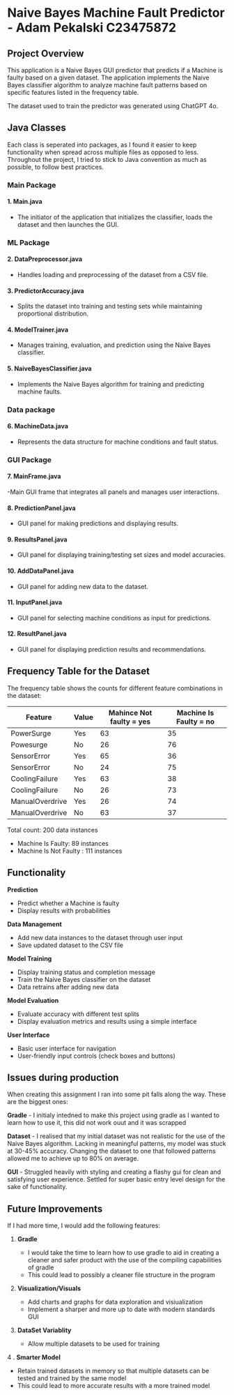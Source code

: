# Naive Bayes Machine Fault Predictor - Adam Pekalski C23475872

## Project Overview
This application is a Naive Bayes GUI predictor that predicts if a Machine is faulty based on a given dataset. The application implements the Naive Bayes classifier algorithm to analyze machine fault patterns based on specific features listed in the frequency table.

The dataset used to train the predictor was generated using ChatGPT 4o.

## Java Classes

Each class is seperated into packages, as I found it easier to keep functionality when spread across multiple files as opposed to less.
Throughout the project, I tried to stick to Java convention as much as possible, to follow best practices.

### Main Package
#### 1. Main.java
   - The initiator of the application that initializes the classifier, loads the dataset and then launches the GUI.

### ML Package

#### 2. DataPreprocessor.java
  - Handles loading and preprocessing of the dataset from a CSV file.

#### 3. PredictorAccuracy.java
   - Splits the dataset into training and testing sets while maintaining proportional distribution.

#### 4. ModelTrainer.java
   - Manages training, evaluation, and prediction using the Naive Bayes classifier.

#### 5. NaiveBayesClassifier.java
   - Implements the Naive Bayes algorithm for training and predicting machine faults.

### Data package

#### 6. MachineData.java
   - Represents the data structure for machine conditions and fault status.

### GUI Package

#### 7. MainFrame.java
   -Main GUI frame that integrates all panels and manages user interactions.

#### 8. PredictionPanel.java
   - GUI panel for making predictions and displaying results.

#### 9. ResultsPanel.java
   - GUI panel for displaying training/testing set sizes and model accuracies.

#### 10. AddDataPanel.java
   - GUI panel for adding new data to the dataset.

#### 11. InputPanel.java
   - GUI panel for selecting machine conditions as input for predictions.

#### 12. ResultPanel.java
   - GUI panel for displaying prediction results and recommendations.


## Frequency Table for the Dataset
The frequency table shows the counts for different feature combinations in the dataset:

| Feature | Value | Mahince Not faulty = yes | Machine Is Faulty = no |
|---------|-------|----------------------|---------------------|
| PowerSurge | Yes | 63 | 35 |
| Powesurge | No | 26 | 76 |
| SensorError | Yes | 65 | 36 |
| SensorError | No | 24 | 75 |
| CoolingFailure | Yes | 63 | 38 |
| CoolingFailure | No | 26 | 73 |
| ManualOverdrive | Yes | 26 | 74 |
| ManualOverdrive | No | 63 | 37 |

Total count: 200 data instances
- Machine Is Faulty: 89 instances
- Machine Is Not Faulty : 111 instances


## Functionality 

 **Prediction**
   - Predict whether a Machine is faulty
   - Display results with probabilities

 **Data Management**
   - Add new data instances to the dataset through user input
   - Save updated dataset to the CSV file

 **Model Training**
   - Display training status and completion message
   - Train the Naive Bayes classifier on the dataset
   - Data retrains after adding new data

 **Model Evaluation**
   - Evaluate accuracy with different test splits
   - Display evaluation metrics and results using a simple interface

 **User Interface**
   - Basic user interface for navigation
   - User-friendly input controls (check boxes and buttons)

## Issues during production
When creating this assignment I ran into some pit falls along the way. These are the biggest ones:

 **Gradle**
    - I initialy intedned to make this project using gradle as I wanted to learn how to use it, this did not work ouut
    and it was scrapped

**Dataset**
    - I realised that my initial dataset was not realistic for the use of the Naive Bayes algorithm. Lacking in meaningful patterns, my model was stuck at 30-45% accuracy. Changing the dataset to one that followed patterns allowed me to achieve up to 80% on average.

**GUI**
    - Struggled heavily with styling and creating a flashy gui for clean and satisfying user experience. Settled for super basic
    entry level design for the sake of functionality.


## Future Improvements

If I had more time, I would add the following features:

1. **Gradle**
   - I would take the time to learn how to use gradle to aid in creating a cleaner and safer product with the use of the compiling capabilities of gradle
   - This could lead to possibly a cleaner file structure in the program

2. **Visualization/Visuals**
   - Add charts and graphs for data exploration and visiualization
   - Implement a sharper and more up to date with modern standards GUI

3. **DataSet Variablity**
   - Allow multiple datasets to be used for training
  
4 . **Smarter Model**
   - Retain trained datasets in memory so that multiple datasets can be tested and trained by the same model
   - This could lead to more accurate results with a more trained model
   